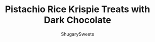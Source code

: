 ---
layout: ../../layouts/MarkdownPostLayout.astro
title: Pistachio Rice Krispie Treats with Dark Chocolate
author: ShugarySweets
pubDate: 2019-01-15
description: "Made with pudding mix and drizzled with dark chocolate, these are not your everyday Rice Krispie Treats! Try this pistachio dessert that puts a new twist on your childhood favorite."
image_url: https://www.shugarysweets.com/wp-content/uploads/2020/04/pistachio-rice-krispie-treats-4.jpg
tags: ["Rice Krispie Treats","American"]
calories: 161
protein: 1
carbohydrates: 27
fats: 6
fiber: 1
ingredients: ["1/4 cup salted butter","10 ounce bag mini marshmallows","5 cups rice krispies cereal","3.5 ounce box instant pistachio pudding mix","1/2 cup dark chocolate, melted"]
serves: 16
time: "35 minutes"
prepTime: "30 minutes"
instructions: ["In large pot, melt butter over medium heat. Add marshmallows and continue stirring until completely smooth. Remove from heat.","Add dry pistachio pudding mix. Fold in with spatula. Add in cereal. Mix completely.","Pour into a parchment paper lined 9-inch square baking dish. Allow treats to cool and set at least one hour. Remove from dish, remove parchment paper. Cut into 16 squares.","Drizzle with melted dark chocolate, allow to set, about 15 minutes. Enjoy (these are great in the fridge)!"]
nutrition: ["161 calories","27 grams carbohydrates","8 milligrams cholesterol","6 grams fat","1 grams fiber","1 grams protein","3 grams saturated fat","93 milligrams sodium","15 grams sugar","0 grams trans fat","2 grams unsaturated fat"]
---